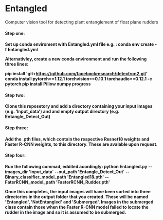 # Entangled
Computer vision tool for detecting plant entanglement of float plane rudders

<h4>Step one:<h4>
  Set up conda enviroment with Entangled.yml file
  e.g. : conda env create -f Entangled.yml

  Alternativley, create a new conda environment and run the following three lines:

  pip install 'git+https://github.com/facebookresearch/detectron2.git'
  conda install pytorch==1.12.1 torchvision==0.13.1 torchaudio==0.12.1 -c pytorch
  pip install Pillow numpy progress 

<h4>Step two:<h4>
  Clone this reposetory and add a directory containing your input images (e.g. 'Input_data') and and empty output directory (e.g. Entangle_Detect_Out) 

<h4>Step three:<h4>
  Add the .pth files, which contain the respective Resnet18 weights and Faster R-CNN weights, to this directory. These are avalable upon request.

<h4>Step four:<h4>
  Run the following commad, eddited acordingly:
  python Entangled.py --images_dir 'Input_data' --out_path 'Entangle_Detect_Out' --Binary_classifier_model_path 'Entangled18.pth' --FaterRCNN_model_path 'FasterRCNN_Rudder.pth'

Once this completes, the input images will have been sorted into three directories in the output folder that you created. These will be named 'Entangled', 'NotEntangled' and 'Submerged'.
Images in the submerged class contain those when the Faster R-CNN model failed to locate the rudder in the image and so it is assumed to be submerged.
